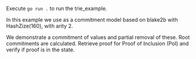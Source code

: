 Execute `go run .` to run the trie_example.

In this example we use as a commitment model based on blake2b with HashZize(160), with arity 2.

We demonstrate a commitment of values and partial removal of these. Root commitments are calculated. Retrieve proof for Proof of Inclusion (PoI) and verify if proof is in the state.
